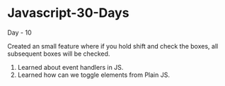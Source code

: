 # Javascript-30-Days


Day - 10

Created an small feature where if you hold shift and check the boxes, all subsequent boxes will be checked.

1. Learned about event handlers in JS.
2. Learned how can we toggle elements from Plain JS.
